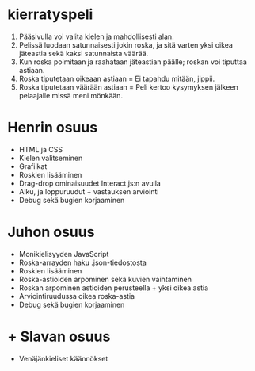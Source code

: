 # kierratyspeli

1. Pääsivulla voi valita kielen ja mahdollisesti alan.
2. Pelissä luodaan satunnaisesti jokin roska, ja sitä varten yksi oikea jäteastia sekä kaksi satunnaista väärää.
3. Kun roska poimitaan ja raahataan jäteastian päälle; roskan voi tiputtaa astiaan.
4. Roska tiputetaan oikeaan astiaan = Ei tapahdu mitään, jippii.
5. Roska tiputetaan väärään astiaan = Peli kertoo kysymyksen jälkeen pelaajalle missä meni mönkään.

# Henrin osuus
- HTML ja CSS 
- Kielen valitseminen
- Grafiikat
- Roskien lisääminen
- Drag-drop ominaisuudet Interact.js:n avulla
- Alku, ja loppuruudut + vastauksen arviointi
- Debug sekä bugien korjaaminen

# Juhon osuus
- Monikielisyyden JavaScript
- Roska-arrayden haku .json-tiedostosta
- Roskien lisääminen
- Roska-astioiden arpominen sekä kuvien vaihtaminen
- Roskan arpominen astioiden perusteella + yksi oikea astia
- Arviointiruudussa oikea roska-astia
- Debug sekä bugien korjaaminen

# + Slavan osuus
- Venäjänkieliset käännökset